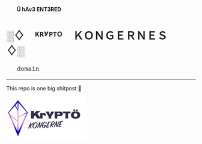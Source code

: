#### 　　Ü hAv3 ENT3RED
# ░♢　ᴷᴿʸᴾᵀᴼ　ＫＯＮＧＥＲＮＥＳ　♢░
#### 　　𝚍𝚘𝚖𝚊𝚒𝚗
___

This repo is one big shitpost 💩

![|800](blog/static/logo.svg)
